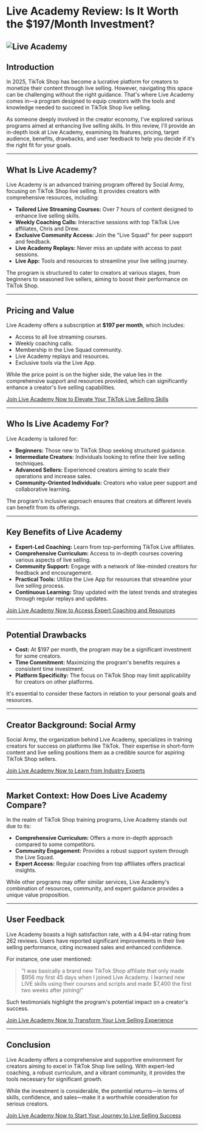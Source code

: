 # Live Academy Review: Is It Worth the \$197/Month Investment?
![Live Academy](https://github.com/user-attachments/assets/422c8d0f-0c64-43af-8fd2-35f83fdfe2f2)
---

## Introduction

In 2025, TikTok Shop has become a lucrative platform for creators to monetize their content through live selling. However, navigating this space can be challenging without the right guidance. That's where Live Academy comes in—a program designed to equip creators with the tools and knowledge needed to succeed in TikTok Shop live selling.

As someone deeply involved in the creator economy, I've explored various programs aimed at enhancing live selling skills. In this review, I'll provide an in-depth look at Live Academy, examining its features, pricing, target audience, benefits, drawbacks, and user feedback to help you decide if it's the right fit for your goals.

---

## What Is Live Academy?

Live Academy is an advanced training program offered by Social Army, focusing on TikTok Shop live selling. It provides creators with comprehensive resources, including:

* **Tailored Live Streaming Courses:** Over 7 hours of content designed to enhance live selling skills.
* **Weekly Coaching Calls:** Interactive sessions with top TikTok Live affiliates, Chris and Drew.
* **Exclusive Community Access:** Join the "Live Squad" for peer support and feedback.
* **Live Academy Replays:** Never miss an update with access to past sessions.
* **Live App:** Tools and resources to streamline your live selling journey.

The program is structured to cater to creators at various stages, from beginners to seasoned live sellers, aiming to boost their performance on TikTok Shop.

---

## Pricing and Value

Live Academy offers a subscription at **\$197 per month**, which includes:

* Access to all live streaming courses.
* Weekly coaching calls.
* Membership in the Live Squad community.
* Live Academy replays and resources.
* Exclusive tools via the Live App.

While the price point is on the higher side, the value lies in the comprehensive support and resources provided, which can significantly enhance a creator's live selling capabilities.

[Join Live Academy Now to Elevate Your TikTok Live Selling Skills](https://whop.com/social-army-live-academy?a=kelechienwere1234)

---

## Who Is Live Academy For?

Live Academy is tailored for:

* **Beginners:** Those new to TikTok Shop seeking structured guidance.
* **Intermediate Creators:** Individuals looking to refine their live selling techniques.
* **Advanced Sellers:** Experienced creators aiming to scale their operations and increase sales.
* **Community-Oriented Individuals:** Creators who value peer support and collaborative learning.

The program's inclusive approach ensures that creators at different levels can benefit from its offerings.

---

## Key Benefits of Live Academy

* **Expert-Led Coaching:** Learn from top-performing TikTok Live affiliates.
* **Comprehensive Curriculum:** Access to in-depth courses covering various aspects of live selling.
* **Community Support:** Engage with a network of like-minded creators for feedback and encouragement.
* **Practical Tools:** Utilize the Live App for resources that streamline your live selling process.
* **Continuous Learning:** Stay updated with the latest trends and strategies through regular replays and updates.

[Join Live Academy Now to Access Expert Coaching and Resources](https://whop.com/social-army-live-academy?a=kelechienwere1234)

---

## Potential Drawbacks

* **Cost:** At \$197 per month, the program may be a significant investment for some creators.
* **Time Commitment:** Maximizing the program's benefits requires a consistent time investment.
* **Platform Specificity:** The focus on TikTok Shop may limit applicability for creators on other platforms.

It's essential to consider these factors in relation to your personal goals and resources.

---

## Creator Background: Social Army

Social Army, the organization behind Live Academy, specializes in training creators for success on platforms like TikTok. Their expertise in short-form content and live selling positions them as a credible source for aspiring TikTok Shop sellers.

[Join Live Academy Now to Learn from Industry Experts](https://whop.com/social-army-live-academy?a=kelechienwere1234)

---

## Market Context: How Does Live Academy Compare?

In the realm of TikTok Shop training programs, Live Academy stands out due to its:

* **Comprehensive Curriculum:** Offers a more in-depth approach compared to some competitors.
* **Community Engagement:** Provides a robust support system through the Live Squad.
* **Expert Access:** Regular coaching from top affiliates offers practical insights.

While other programs may offer similar services, Live Academy's combination of resources, community, and expert guidance provides a unique value proposition.

---

## User Feedback

Live Academy boasts a high satisfaction rate, with a 4.94-star rating from 262 reviews. Users have reported significant improvements in their live selling performance, citing increased sales and enhanced confidence.

For instance, one user mentioned:

> "I was basically a brand new TikTok Shop affiliate that only made \$956 my first 45 days when I joined Live Academy. I learned new LIVE skills using their courses and scripts and made \$7,400 the first two weeks after joining!"

Such testimonials highlight the program's potential impact on a creator's success.

[Join Live Academy Now to Transform Your Live Selling Experience](https://whop.com/social-army-live-academy?a=kelechienwere1234)

---

## Conclusion

Live Academy offers a comprehensive and supportive environment for creators aiming to excel in TikTok Shop live selling. With expert-led coaching, a robust curriculum, and a vibrant community, it provides the tools necessary for significant growth.

While the investment is considerable, the potential returns—in terms of skills, confidence, and sales—make it a worthwhile consideration for serious creators.

[Join Live Academy Now to Start Your Journey to Live Selling Success](https://whop.com/social-army-live-academy?a=kelechienwere1234)

---
